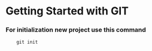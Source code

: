 # Getting Started with GIT

### For initialization new project use this command

```
    git init
```